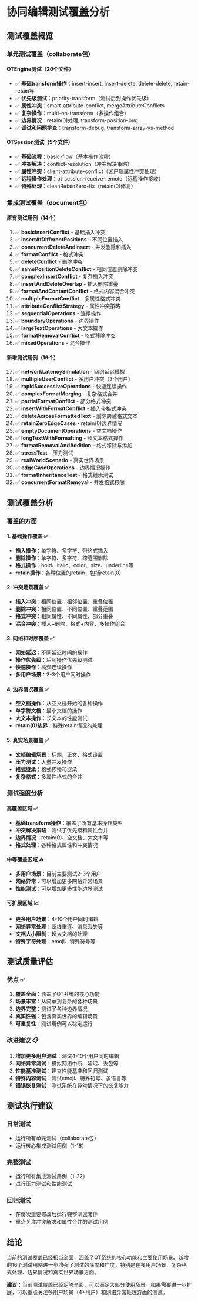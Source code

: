 # 协同编辑测试覆盖分析

## 测试覆盖概览

### 单元测试覆盖（collaborate包）

#### OTEngine测试（20个文件）

- ✅ **基础transform操作**：insert-insert, insert-delete, delete-delete, retain-retain等
- ✅ **优先级测试**：priority-transform（测试后到操作优先级）
- ✅ **属性冲突**：smart-attribute-conflict, mergeAttributeConflicts
- ✅ **复杂操作**：multi-op-transform（多操作组合）
- ✅ **边界情况**：retain(0)处理, transform-position-bug
- ✅ **调试和问题排查**：transform-debug, transform-array-vs-method

#### OTSession测试（5个文件）

- ✅ **基础流程**：basic-flow（基本操作流程）
- ✅ **冲突解决**：conflict-resolution（冲突解决策略）
- ✅ **属性冲突**：client-attribute-conflict（客户端属性冲突处理）
- ✅ **远程操作处理**：ot-session-receive-remote（远程操作接收）
- ✅ **特殊处理**：cleanRetainZero-fix（retain(0)修复）

### 集成测试覆盖（document包）

#### 原有测试用例（14个）

1. ✅ **basicInsertConflict** - 基础插入冲突
2. ✅ **insertAtDifferentPositions** - 不同位置插入
3. ✅ **concurrentDeleteAndInsert** - 并发删除和插入
4. ✅ **formatConflict** - 格式冲突
5. ✅ **deleteConflict** - 删除冲突
6. ✅ **samePositionDeleteConflict** - 相同位置删除冲突
7. ✅ **complexInsertConflict** - 复杂插入冲突
8. ✅ **insertAndDeleteOverlap** - 插入删除重叠
9. ✅ **formatAndContentConflict** - 格式内容混合冲突
10. ✅ **multipleFormatConflict** - 多属性格式冲突
11. ✅ **attributeConflictStrategy** - 属性冲突策略
12. ✅ **sequentialOperations** - 连续操作
13. ✅ **boundaryOperations** - 边界操作
14. ✅ **largeTextOperations** - 大文本操作
15. ✅ **formatRemovalConflict** - 格式移除冲突
16. ✅ **mixedOperations** - 混合操作

#### 新增测试用例（16个）

17. ✅ **networkLatencySimulation** - 网络延迟模拟
18. ✅ **multipleUserConflict** - 多用户冲突（3个用户）
19. ✅ **rapidSuccessiveOperations** - 快速连续操作
20. ✅ **complexFormatMerging** - 复杂格式合并
21. ✅ **partialFormatConflict** - 部分格式冲突
22. ✅ **insertWithFormatConflict** - 插入带格式冲突
23. ✅ **deleteAcrossFormattedText** - 删除跨越格式文本
24. ✅ **retainZeroEdgeCases** - retain(0)边界情况
25. ✅ **emptyDocumentOperations** - 空文档操作
26. ✅ **longTextWithFormatting** - 长文本格式操作
27. ✅ **formatRemovalAndAddition** - 格式移除与添加
28. ✅ **stressTest** - 压力测试
29. ✅ **realWorldScenario** - 真实世界场景
30. ✅ **edgeCaseOperations** - 边界情况操作
31. ✅ **formatInheritanceTest** - 格式继承测试
32. ✅ **concurrentFormatRemoval** - 并发格式移除

## 测试覆盖分析

### 覆盖的方面

#### 1. 基础操作覆盖 ✅

- **插入操作**：单字符、多字符、带格式插入
- **删除操作**：单字符、多字符、跨范围删除
- **格式操作**：bold、italic、color、size、underline等
- **retain操作**：各种位置的retain，包括retain(0)

#### 2. 冲突场景覆盖 ✅

- **插入冲突**：相同位置、相邻位置、重叠位置
- **删除冲突**：相同位置、不同位置、重叠范围
- **格式冲突**：相同属性、不同属性、部分重叠
- **混合冲突**：插入+删除、格式+内容、多操作组合

#### 3. 网络和时序覆盖 ✅

- **网络延迟**：不同延迟时间的操作
- **操作优先级**：后到操作优先级测试
- **快速操作**：高频连续操作
- **多用户场景**：2-3个用户同时操作

#### 4. 边界情况覆盖 ✅

- **空文档操作**：从空文档开始的各种操作
- **单字符文档**：最小文档的操作
- **大文本操作**：长文本的性能测试
- **retain(0)边界**：特殊retain情况的处理

#### 5. 真实场景覆盖 ✅

- **文档编辑场景**：标题、正文、格式设置
- **压力测试**：大量并发操作
- **格式继承**：格式传播和继承
- **复杂格式**：多属性格式的合并

### 测试强度分析

#### 高覆盖区域 ✅

- **基础transform操作**：覆盖了所有基本操作类型
- **冲突解决策略**：测试了优先级和属性合并
- **边界情况**：retain(0)、空文档、大文本等
- **格式处理**：各种格式属性和冲突情况

#### 中等覆盖区域 ⚠️

- **多用户场景**：目前主要测试2-3个用户
- **网络异常**：可以增加更多网络异常场景
- **性能测试**：可以增加更多性能边界测试

#### 可扩展区域 📈

- **更多用户场景**：4-10个用户同时编辑
- **网络异常处理**：断线重连、消息丢失等
- **文档大小限制**：超大文档的处理
- **特殊字符处理**：emoji、特殊符号等

## 测试质量评估

### 优点 ✅

1. **覆盖全面**：涵盖了OT系统的核心功能
2. **场景丰富**：从简单到复杂的各种场景
3. **边界完整**：测试了各种边界情况
4. **真实性强**：包含真实世界的编辑场景
5. **可重复性**：测试用例可以稳定运行

### 改进建议 📋

1. **增加更多用户测试**：测试4-10个用户同时编辑
2. **网络异常测试**：模拟网络中断、延迟、丢包等
3. **性能基准测试**：建立性能基准和回归测试
4. **特殊内容测试**：测试emoji、特殊符号、多语言等
5. **错误恢复测试**：测试系统在异常情况下的恢复能力

## 测试执行建议

### 日常测试

- 运行所有单元测试（collaborate包）
- 运行核心集成测试用例（1-16）

### 完整测试

- 运行所有集成测试用例（1-32）
- 进行压力测试和性能测试

### 回归测试

- 在每次重要修改后运行完整测试套件
- 重点关注冲突解决和属性合并的测试用例

## 结论

当前的测试覆盖已经相当全面，涵盖了OT系统的核心功能和主要使用场景。新增的16个测试用例进一步增强了测试的深度和广度，特别是在多用户场景、复杂格式处理、边界情况和真实世界场景方面。

**建议**：当前测试覆盖已经足够全面，可以满足大部分使用场景。如果需要进一步扩展，可以重点关注多用户场景（4+用户）和网络异常处理方面的测试。
